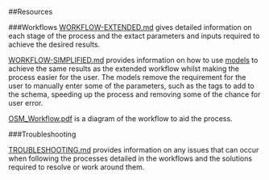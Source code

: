 ##Resources

###Workflows
[WORKFLOW-EXTENDED.md](https://github.com/GASCUK/OpenStreetMap-ArcGIS/blob/master/Resources/WORKFLOW-EXTENDED.md) gives detailed information on each stage of the process and the extact parameters and inputs required to achieve the desired results.

[WORKFLOW-SIMPLIFIED.md](https://github.com/GASCUK/OpenStreetMap-ArcGIS/blob/master/Resources/WORKFLOW-SIMPLIFIED.md) provides information on how to use [models](https://github.com/GASCUK/OpenStreetMap-ArcGIS/tree/master/Models) to achieve the same results as the extended workflow whilst making the process easier for the user. The models remove the requirement for the user to manually enter some of the parameters, such as the tags to add to the schema, speeding up the process and removing some of the chance for user error. 

[OSM_Workflow.pdf](https://github.com/GASCUK/OpenStreetMap-ArcGIS/blob/master/Resources/OSM_Workflow.pdf) is a diagram of the workflow to aid the process.

###Troubleshooting

[TROUBLESHOOTING.md](https://github.com/GASCUK/OpenStreetMap-ArcGIS/blob/master/Resources/TROUBLESHOOTING.md) provides information on any issues that can occur when following the processes detailed in the workflows and the solutions required to resolve or work around them.
